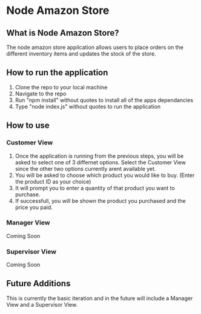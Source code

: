 # Node Amazon Store

## What is Node Amazon Store?
The node amazon store appilcation allows users to place orders on the different inventory items and updates
the stock of the store. 

## How to run the application
1. Clone the repo to your local machine
2. Navigate to the repo
3. Run "npm install" without quotes to install all of the apps dependancies
4. Type "node index.js" without quotes to run the application

## How to use
  ### Customer View
1. Once the application is running from the previous steps, you will be asked to select one of 3 differnet options. Select the Customer View since the other two options currently arent available yet. 
2. You will be asked to choose which product you would like to buy. (Enter the product ID as your choice)
3. It will prompt you to enter a quantity of that product you want to purchase.
4. If successfull, you will be shown the product you purchased and the price you paid.

### Manager View
  Coming Soon
  
### Supervisor View
  Coming Soon
  
## Future Additions
This is currently the basic iteration and in the future will include a Manager View and a Supervisor View. 
